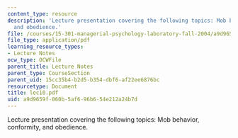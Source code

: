```yaml
---
content_type: resource
description: 'Lecture presentation covering the following topics: Mob behavior, conformity,
  and obedience.'
file: /courses/15-301-managerial-psychology-laboratory-fall-2004/a9d9659f060b5af696b654e212a24b7d_lec10.pdf
file_type: application/pdf
learning_resource_types:
- Lecture Notes
ocw_type: OCWFile
parent_title: Lecture Notes
parent_type: CourseSection
parent_uid: 15cc35b4-b2d5-b354-dbf6-af22ee6876bc
resourcetype: Document
title: lec10.pdf
uid: a9d9659f-060b-5af6-96b6-54e212a24b7d
---
```

Lecture presentation covering the following topics: Mob behavior, conformity, and obedience.


